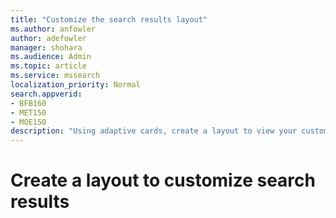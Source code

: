 ```yaml
---
title: "Customize the search results layout"
ms.author: anfowler
author: adefowler
manager: shohara
ms.audience: Admin
ms.topic: article
ms.service: mssearch
localization_priority: Normal
search.appverid:
- BFB160
- MET150
- MOE150
description: "Using adaptive cards, create a layout to view your customized search results"
---
```

# Create a layout to customize search results

